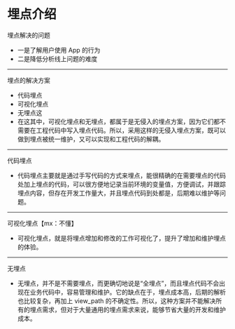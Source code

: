 # 埋点介绍

埋点解决的问题

- 一是了解用户使用 App 的行为
- 二是降低分析线上问题的难度

---

埋点的解决方案

- 代码埋点
- 可视化埋点
- 无埋点这
- 在这其中，可视化埋点和无埋点，都属于是无侵入的埋点方案，因为它们都不需要在工程代码中写入埋点代码。所以，采用这样的无侵入埋点方案，既可以做到埋点被统一维护，又可以实现和工程代码的解耦。

---

代码埋点

- 代码埋点主要就是通过手写代码的方式来埋点，能很精确的在需要埋点的代码处加上埋点的代码，可以很方便地记录当前环境的变量值，方便调试，并跟踪埋点内容，但存在开发工作量大，并且埋点代码到处都是，后期难以维护等问题。

---

可视化埋点【mx：不懂】

- 可视化埋点，就是将埋点增加和修改的工作可视化了，提升了增加和维护埋点的体验。

---

无埋点

- 无埋点，并不是不需要埋点，而更确切地说是“全埋点”，而且埋点代码不会出现在业务代码中，容易管理和维护。它的缺点在于，埋点成本高，后期的解析也比较复杂，再加上 view_path 的不确定性。所以，这种方案并不能解决所有的埋点需求，但对于大量通用的埋点需求来说，能够节省大量的开发和维护成本。
